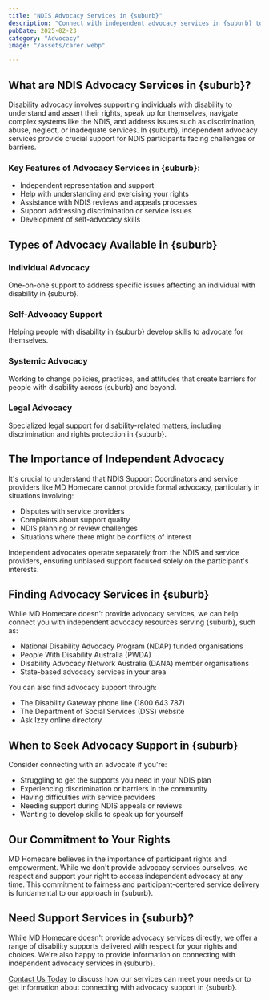 ```yaml
---
title: "NDIS Advocacy Services in {suburb}"
description: "Connect with independent advocacy services in {suburb} to help understand and assert your rights, navigate the NDIS system, and address issues affecting people with disability."
pubDate: 2025-02-23
category: "Advocacy"
image: "/assets/carer.webp"

---
```


## What are NDIS Advocacy Services in {suburb}?

Disability advocacy involves supporting individuals with disability to understand and assert their rights, speak up for themselves, navigate complex systems like the NDIS, and address issues such as discrimination, abuse, neglect, or inadequate services. In {suburb}, independent advocacy services provide crucial support for NDIS participants facing challenges or barriers.

### Key Features of Advocacy Services in {suburb}:

- Independent representation and support
- Help with understanding and exercising your rights
- Assistance with NDIS reviews and appeals processes
- Support addressing discrimination or service issues
- Development of self-advocacy skills

## Types of Advocacy Available in {suburb}

### Individual Advocacy

One-on-one support to address specific issues affecting an individual with disability in {suburb}.

### Self-Advocacy Support

Helping people with disability in {suburb} develop skills to advocate for themselves.

### Systemic Advocacy

Working to change policies, practices, and attitudes that create barriers for people with disability across {suburb} and beyond.

### Legal Advocacy

Specialized legal support for disability-related matters, including discrimination and rights protection in {suburb}.

## The Importance of Independent Advocacy

It's crucial to understand that NDIS Support Coordinators and service providers like MD Homecare cannot provide formal advocacy, particularly in situations involving:

- Disputes with service providers
- Complaints about support quality
- NDIS planning or review challenges
- Situations where there might be conflicts of interest

Independent advocates operate separately from the NDIS and service providers, ensuring unbiased support focused solely on the participant's interests.

## Finding Advocacy Services in {suburb}

While MD Homecare doesn't provide advocacy services, we can help connect you with independent advocacy resources serving {suburb}, such as:

- National Disability Advocacy Program (NDAP) funded organisations
- People With Disability Australia (PWDA)
- Disability Advocacy Network Australia (DANA) member organisations
- State-based advocacy services in your area

You can also find advocacy support through:
- The Disability Gateway phone line (1800 643 787)
- The Department of Social Services (DSS) website
- Ask Izzy online directory

## When to Seek Advocacy Support in {suburb}

Consider connecting with an advocate if you're:

- Struggling to get the supports you need in your NDIS plan
- Experiencing discrimination or barriers in the community
- Having difficulties with service providers
- Needing support during NDIS appeals or reviews
- Wanting to develop skills to speak up for yourself

## Our Commitment to Your Rights

MD Homecare believes in the importance of participant rights and empowerment. While we don't provide advocacy services ourselves, we respect and support your right to access independent advocacy at any time. This commitment to fairness and participant-centered service delivery is fundamental to our approach in {suburb}.

## Need Support Services in {suburb}?

While MD Homecare doesn't provide advocacy services directly, we offer a range of disability supports delivered with respect for your rights and choices. We're also happy to provide information on connecting with independent advocacy services in {suburb}.

[Contact Us Today](/contact) to discuss how our services can meet your needs or to get information about connecting with advocacy support in {suburb}. 